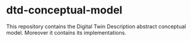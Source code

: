 # dtd-conceptual-model
This repository contains the Digital Twin Description abstract conceptual model. Moreover it contains its implementations.
